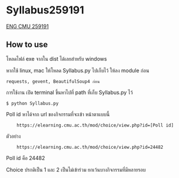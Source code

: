 # Syllabus259191
[ENG CMU 259191](https://elearning.cmu.ac.th/course/view.php?id=552)

## How to use
โหลดไฟล์ exe จากใน dist ได้เลยสำหรับ windows

หากใช้ linux, mac ให้โหลด Syllabus.py ไปเก็บไว้
ให้ลง module ก่อน 
```
requests, gevent, BeautifulSoup4 ก่อน
```
การใช้งาน เปิด terminal ขึ้นหาไปที่ path ที่เก็บ Syllabus.py ไว้
```
$ python Syllabus.py
```

Poll id หาได้จาก url ของกิจกรรมที่จะเข้า หน้าตาแบบนี้
```
    https://elearning.cmu.ac.th/mod/choice/view.php?id=[Poll id]
```

ตัวอย่าง
``` 
    https://elearning.cmu.ac.th/mod/choice/view.php?id=24482 
```
Poll id คือ 24482

Choice ปรกติเป็น 1 และ 2 เป็นไม่เข้าร่วม ยกเว้นบางกิจกรรมที่มีหลายรอบ


